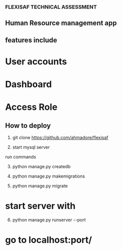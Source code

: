 ### FLEXISAF TECHNICAL ASSESSMENT ###

## Human Resource management app ##
## features include
# User accounts
# Dashboard
# Access Role

## How to deploy ##
1) git clone https://github.com/ahmadore/flexisaf

2) start mysql server

run commands


3) python manage.py createdb

4) python manage.py makemigrations

5) python manage.py migrate

# start server with

6) python manage.py runserver --port

# go to localhost:port/

